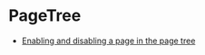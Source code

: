 # PageTree

* [Enabling and disabling a page in the page tree](/10GettingStarted/20BasicConfiguration/10BackendBasics/EnablingAndDisablingAPageInThePageTree.md)

